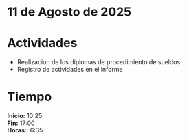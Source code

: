 #  11 de Agosto de 2025

# Actividades

- Realizacion de los diplomas de procedimiento de sueldos
- Registro de actividades en el informe 

# Tiempo

**Inicio:** 10:25  
**Fin:** 17:00  
**Horas:**: 6:35  
